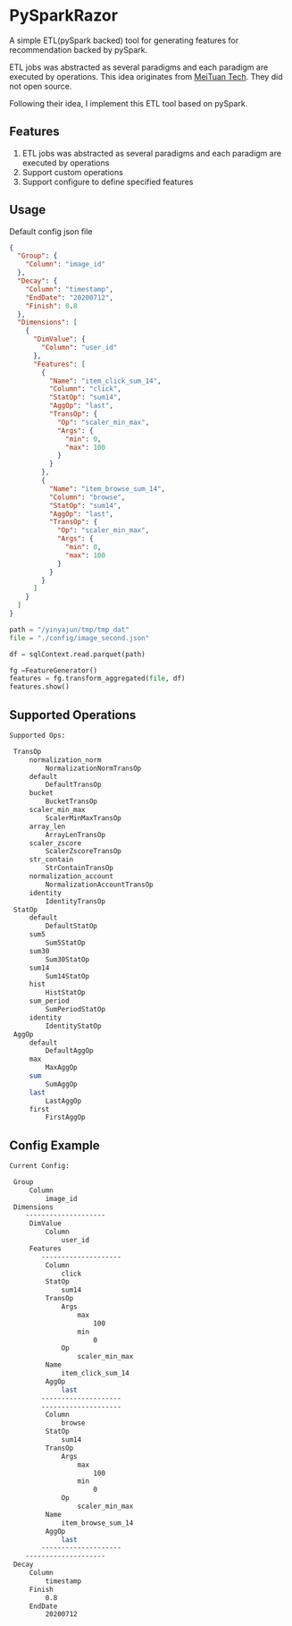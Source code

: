 # PySparkRazor
A simple ETL(pySpark backed) tool for generating features for recommendation backed by pySpark. 

ETL jobs was abstracted as several paradigms and each paradigm are executed by operations. This idea originates 
from [MeiTuan Tech](https://tech.meituan.com/2016/12/09/feature-pipeline.html). They did not open source. 

Following their idea, I implement this ETL tool based on pySpark.

## Features

1. ETL jobs was abstracted as several paradigms and each paradigm are executed by operations
2. Support custom operations
3. Support configure to define specified features

## Usage
Default config json file
```json
{
  "Group": {
    "Column": "image_id"
  },
  "Decay": {
    "Column": "timestamp",
    "EndDate": "20200712",
    "Finish": 0.8
  },
  "Dimensions": [
    {
      "DimValue": {
        "Column": "user_id"
      },
      "Features": [
        {
          "Name": "item_click_sum_14",
          "Column": "click",
          "StatOp": "sum14",
          "AggOp": "last",
          "TransOp": {
            "Op": "scaler_min_max",
            "Args": {
              "min": 0,
              "max": 100
            }
          }
        },
        {
          "Name": "item_browse_sum_14",
          "Column": "browse",
          "StatOp": "sum14",
          "AggOp": "last",
          "TransOp": {
            "Op": "scaler_min_max",
            "Args": {
              "min": 0,
              "max": 100
            }
          }
        }
      ]
    }
  ]
}
```

```python
path = "/yinyajun/tmp/tmp_dat"
file = "./config/image_second.json"

df = sqlContext.read.parquet(path)

fg =FeatureGenerator()
features = fg.transform_aggregated(file, df)
features.show()
```

## Supported Operations
```bash
Supported Ops:

 TransOp
     normalization_norm
         NormalizationNormTransOp
     default
         DefaultTransOp
     bucket
         BucketTransOp
     scaler_min_max
         ScalerMinMaxTransOp
     array_len
         ArrayLenTransOp
     scaler_zscore
         ScalerZscoreTransOp
     str_contain
         StrContainTransOp
     normalization_account
         NormalizationAccountTransOp
     identity
         IdentityTransOp
 StatOp
     default
         DefaultStatOp
     sum5
         Sum5StatOp
     sum30
         Sum30StatOp
     sum14
         Sum14StatOp
     hist
         HistStatOp
     sum_period
         SumPeriodStatOp
     identity
         IdentityStatOp
 AggOp
     default
         DefaultAggOp
     max
         MaxAggOp
     sum
         SumAggOp
     last
         LastAggOp
     first
         FirstAggOp

```

## Config Example
```bash
Current Config: 

 Group
     Column
         image_id
 Dimensions
    --------------------
     DimValue
         Column
             user_id
     Features
        --------------------
         Column
             click
         StatOp
             sum14
         TransOp
             Args
                 max
                     100
                 min
                     0
             Op
                 scaler_min_max
         Name
             item_click_sum_14
         AggOp
             last
        --------------------
        --------------------
         Column
             browse
         StatOp
             sum14
         TransOp
             Args
                 max
                     100
                 min
                     0
             Op
                 scaler_min_max
         Name
             item_browse_sum_14
         AggOp
             last
        --------------------
    --------------------
 Decay
     Column
         timestamp
     Finish
         0.8
     EndDate
         20200712

```

